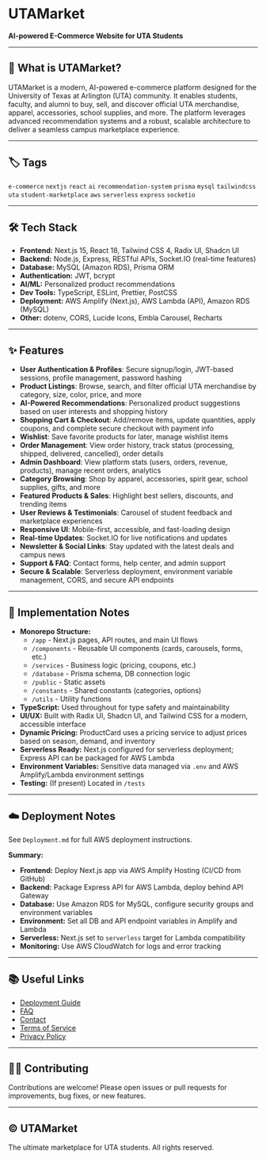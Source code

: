# UTAMarket

**AI-powered E-Commerce Website for UTA Students**

---

## 🚀 What is UTAMarket?

UTAMarket is a modern, AI-powered e-commerce platform designed for the University of Texas at Arlington (UTA) community. It enables students, faculty, and alumni to buy, sell, and discover official UTA merchandise, apparel, accessories, school supplies, and more. The platform leverages advanced recommendation systems and a robust, scalable architecture to deliver a seamless campus marketplace experience.

---

## 🏷️ Tags

`e-commerce` `nextjs` `react` `ai` `recommendation-system` `prisma` `mysql` `tailwindcss` `uta` `student-marketplace` `aws` `serverless` `express` `socketio`

---

## 🛠️ Tech Stack

- **Frontend:** Next.js 15, React 18, Tailwind CSS 4, Radix UI, Shadcn UI
- **Backend:** Node.js, Express, RESTful APIs, Socket.IO (real-time features)
- **Database:** MySQL (Amazon RDS), Prisma ORM
- **Authentication:** JWT, bcrypt
- **AI/ML:** Personalized product recommendations
- **Dev Tools:** TypeScript, ESLint, Prettier, PostCSS
- **Deployment:** AWS Amplify (Next.js), AWS Lambda (API), Amazon RDS (MySQL)
- **Other:** dotenv, CORS, Lucide Icons, Embla Carousel, Recharts

---

## ✨ Features

- **User Authentication & Profiles**: Secure signup/login, JWT-based sessions, profile management, password hashing
- **Product Listings**: Browse, search, and filter official UTA merchandise by category, size, color, price, and more
- **AI-Powered Recommendations**: Personalized product suggestions based on user interests and shopping history
- **Shopping Cart & Checkout**: Add/remove items, update quantities, apply coupons, and complete secure checkout with payment info
- **Wishlist**: Save favorite products for later, manage wishlist items
- **Order Management**: View order history, track status (processing, shipped, delivered, cancelled), order details
- **Admin Dashboard**: View platform stats (users, orders, revenue, products), manage recent orders, analytics
- **Category Browsing**: Shop by apparel, accessories, spirit gear, school supplies, gifts, and more
- **Featured Products & Sales**: Highlight best sellers, discounts, and trending items
- **User Reviews & Testimonials**: Carousel of student feedback and marketplace experiences
- **Responsive UI**: Mobile-first, accessible, and fast-loading design
- **Real-time Updates**: Socket.IO for live notifications and updates
- **Newsletter & Social Links**: Stay updated with the latest deals and campus news
- **Support & FAQ**: Contact forms, help center, and admin support
- **Secure & Scalable**: Serverless deployment, environment variable management, CORS, and secure API endpoints

---

## 📝 Implementation Notes

- **Monorepo Structure:**
  - `/app` - Next.js pages, API routes, and main UI flows
  - `/components` - Reusable UI components (cards, carousels, forms, etc.)
  - `/services` - Business logic (pricing, coupons, etc.)
  - `/database` - Prisma schema, DB connection logic
  - `/public` - Static assets
  - `/constants` - Shared constants (categories, options)
  - `/utils` - Utility functions
- **TypeScript:** Used throughout for type safety and maintainability
- **UI/UX:** Built with Radix UI, Shadcn UI, and Tailwind CSS for a modern, accessible interface
- **Dynamic Pricing:** ProductCard uses a pricing service to adjust prices based on season, demand, and inventory
- **Serverless Ready:** Next.js configured for serverless deployment; Express API can be packaged for AWS Lambda
- **Environment Variables:** Sensitive data managed via `.env` and AWS Amplify/Lambda environment settings
- **Testing:** (If present) Located in `/tests`

---

## ☁️ Deployment Notes

See `Deployment.md` for full AWS deployment instructions.

**Summary:**
- **Frontend:** Deploy Next.js app via AWS Amplify Hosting (CI/CD from GitHub)
- **Backend:** Package Express API for AWS Lambda, deploy behind API Gateway
- **Database:** Use Amazon RDS for MySQL, configure security groups and environment variables
- **Environment:** Set all DB and API endpoint variables in Amplify and Lambda
- **Serverless:** Next.js set to `serverless` target for Lambda compatibility
- **Monitoring:** Use AWS CloudWatch for logs and error tracking

---

## 📚 Useful Links

- [Deployment Guide](./Deployment.md)
- [FAQ](/faq)
- [Contact](/contact)
- [Terms of Service](/terms)
- [Privacy Policy](/privacy)

---

## 🧑‍💻 Contributing

Contributions are welcome! Please open issues or pull requests for improvements, bug fixes, or new features.

---

## © UTAMarket

The ultimate marketplace for UTA students. All rights reserved.
